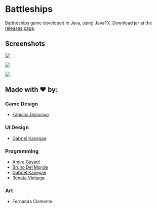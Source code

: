 # Battleships
Battheships game developed in Java, using JavaFX.
Download jar at the [releases page](https://github.com/KanegaeGabriel/battleships/releases/latest).

Screenshots
-------
![](https://i.imgur.com/F45crm2.png)

![](https://i.imgur.com/ExhpRXQ.png)

![](https://i.imgur.com/0b4QgMK.png)

Made with ❤️ by:
-------
### Game Design
* [Fabiana Dalacqua](https://github.com/fabidalacqua)
### UI Design
* [Gabriel Kanegae](https://github.com/KanegaeGabriel)
### Programming
* [Amira Gayatri](https://github.com/renatavinhaga)
* [Bruno Del Monde](https://github.com/brudel)
* [Gabriel Kanegae](https://github.com/KanegaeGabriel)
* [Renata Vinhaga](https://github.com/renatavinhaga)
### Art
* Fernanda Clemente